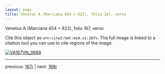 ```yaml
---
layout: page
title: Venetus A (Marciana 454 = 822), folio 167, verso
---
```


Venetus A (Marciana 454 = 822), folio 167, verso

Cite this object as `urn:cite2:hmt:msA.v1:167v`.  The full image is linked to a citation tool you can use to cite regions of the image.

[![VA167VN_0669](http://www.homermultitext.org/iipsrv?IIIF=/project/homer/pyramidal/deepzoom/hmt/vaimg/2017a/VA167VN_0669.tif/full/800,/0/default.jpg)](http://www.homermultitext.org/ict2/?urn=urn:cite2:hmt:vaimg.2017a:VA167VN_0669) 

---

previous:  [167r](../167r/) | next: [168r](../168r/)
